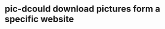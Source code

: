 # pic-dc o u l d   d o w n l o a d   p i c t u r e s   f o r m   a   s p e c i f i c   w e b s i t e  
 